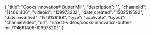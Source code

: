 {
    "title": "Cooks Innovation&reg; Butter Mill",
    "description": "",
    "channelid": "114661406",
    "videoid": "109973202",
    "date_created": "1502519592",
    "date_modified": "1516136198",
    "type": "captivate",
    "layout": "channelVideo",
    "url": "\/latest-videos\/cooks-innovation-butter-mill\/114661406-109973202"
}
